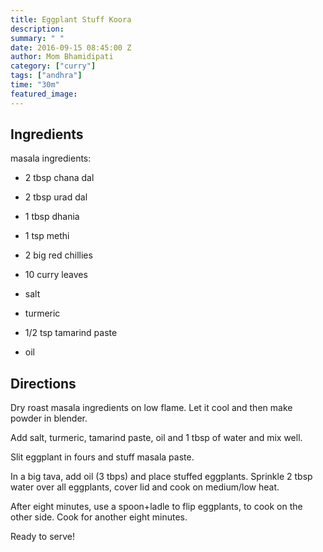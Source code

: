 ```yaml
---
title: Eggplant Stuff Koora
description: 
summary: " "
date: 2016-09-15 08:45:00 Z
author: Mom Bhamidipati
category: ["curry"]
tags: ["andhra"]
time: "30m"
featured_image: 
---
```


## Ingredients

masala ingredients:
*   2 tbsp chana dal
*   2 tbsp urad dal
*   1 tbsp dhania
*   1 tsp methi
*   2 big red chillies
*   10 curry leaves

*   salt
*   turmeric
*   1/2 tsp tamarind paste
*   oil

## Directions

Dry roast masala ingredients on low flame. Let it cool and then make powder in blender.

Add salt, turmeric, tamarind paste, oil and 1 tbsp of water and mix well.

Slit eggplant in fours and stuff masala paste.

In a big tava, add oil (3 tbps) and place stuffed eggplants. Sprinkle 2 tbsp water over all eggplants, cover lid and cook on medium/low heat.

After eight minutes, use a spoon+ladle to flip eggplants, to cook on the other side. Cook for another eight minutes.

Ready to serve!

